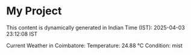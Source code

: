 # My Project

This content is dynamically generated in Indian Time (IST): 2025-04-03 23:12:08 IST


Current Weather in Coimbatore:
Temperature: 24.88 °C
Condition: mist
